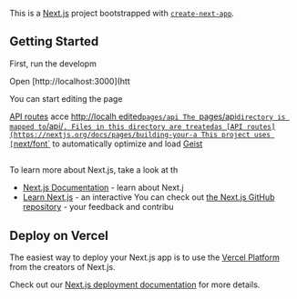 This is a [Next.js](https://nextjs.org) project bootstrapped with [`create-next-app`](https://nextjs.org/docs/pages/api-reference/create-next-app).

## Getting Started

First, run the developm

Open [http://localhost:3000](htt

You can start editing the page 

[API routes](https://nextjs.org/docs/pages/building-your-application/routng/ap-routes) acce [http://localh
edited`pages/api
The `pages/api` directory is mapped to `/api/`. Files in this directory are treatedas [API routes](https://nextjs.org/docs/pages/building-your-a
This project uses [`next/font`](https://nextjs.org/docs/pages/building-your-application/optimizing/fonts) to automatically optimize and load [Geist](https://verc)

##
To learn more about Next.js, take a look at th
- [Next.js Documentation](https://nextjs.org/docs) - learn about Next.j
- [Learn Next.js](https://nextjs.org/learn-pages-router) - an interactive 
You can check out [the Next.js GitHub repository](https://github.com/vercel/next.js) - your feedback and contribu

## Deploy on Vercel

The easiest way to deploy your Next.js app is to use the [Vercel Platform](https://vercel.com/new?utm_medium=default-template&filter=next.js&utm_source=create-next-app&utm_campaign=create-next-app-readme) from the creators of Next.js.

Check out our [Next.js deployment documentation](https://nextjs.org/docs/pages/building-your-application/deploying) for more details.
